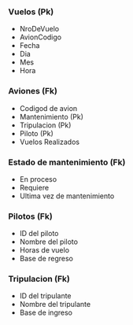 ### Vuelos (Pk)
- NroDeVuelo
- AvionCodigo
- Fecha
- Dia
- Mes
- Hora

### Aviones (Fk)
- Codigod de avion
- Mantenimiento (Pk)
- Tripulacion  (Pk)
- Piloto (Pk)
- Vuelos Realizados

### Estado de mantenimiento (Fk)
- En proceso
- Requiere
- Ultima vez de mantenimiento

### Pilotos (Fk)
- ID del piloto
- Nombre del piloto
- Horas de vuelo
- Base de regreso

### Tripulacion (Fk)
- ID del tripulante
- Nombre del tripulante
- Base de ingreso

